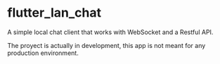 # flutter_lan_chat

A simple local chat client that works with WebSocket and a Restful API.

The proyect is actually in development, this app is not meant for any production environment.
